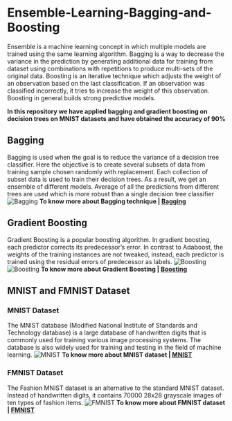 # Ensemble-Learning-Bagging-and-Boosting

Ensemble is a machine learning concept in which multiple models are trained using the same learning algorithm. Bagging is a way to decrease the variance in the prediction by generating additional data for training from dataset using combinations with repetitions to produce multi-sets of the original data. Boosting is an iterative technique which adjusts the weight of an observation based on the last classification. If an observation was classified incorrectly, it tries to increase the weight of this observation. Boosting in general builds strong predictive models.

**In this repository we have applied bagging and gradient boosting on decision trees on MNIST datasets and have obtained the accuracy of 90%**
## Bagging 
Bagging is used when the goal is to reduce the variance of a decision tree classifier. Here the objective is to create several subsets of data from training sample chosen randomly with replacement. Each collection of subset data is used to train their decision trees. As a result, we get an ensemble of different models. Average of all the predictions from different trees are used which is more robust than a single decision tree classifier
 ![Bagging](https://www.simplilearn.com/ice9/free_resources_article_thumb/Bagging.PNG)
**To know more about Bagging technique | [Bagging](https://analyticsindiamag.com/primer-ensemble-learning-bagging-boosting/#:~:text=Bagging%20is%20a%20way%20to,based%20on%20the%20last%20classification.)**

## Gradient Boosting
Gradient Boosting is a popular boosting algorithm. In gradient boosting, each predictor corrects its predecessor’s error. In contrast to Adaboost, the weights of the training instances are not tweaked, instead, each predictor is trained using the residual errors of predecessor as labels.
 ![Boosting](https://miro.medium.com/max/788/1*pEu2LNmxf9ttXHIALPcEBw.png)
 ![Boosting](https://miro.medium.com/max/720/1*7EhjRtzxSj5whkHf-MxjLA.png)
**To know more about Gradient Boosting | [Boosting](https://blog.paperspace.com/gradient-boosting-for-classification/)**


## MNIST and FMNIST Dataset
### MNIST Dataset
The MNIST database (Modified National Institute of Standards and Technology database) is a large database of handwritten digits that is commonly used for training various image processing systems. The database is also widely used for training and testing in the field of machine learning.
 ![MNIST](https://global-uploads.webflow.com/5ef788f07804fb7d78a4127a/61d68ea1ff1ea298fdcc6555_mnist%20dataset-min.png)
**To know more about MNIST dataset | [MNIST](https://www.engati.com/glossary/mnist-dataset)**

### FMNIST Dataset
The Fashion MNIST dataset is an alternative to the standard MNIST dataset. Instead of handwritten digits, it contains 70000 28x28 grayscale images of ten types of fashion items.
 ![FMNIST](https://machinelearningmastery.com/wp-content/uploads/2019/02/Plot-of-a-Subset-of-Images-from-the-Fashion-MNIST-Dataset-1024x768.png)
**To know more about FMNIST dataset | [FMNIST](https://www.educative.io/edpresso/what-is-the-fashion-mnist-dataset-in-keras)**
